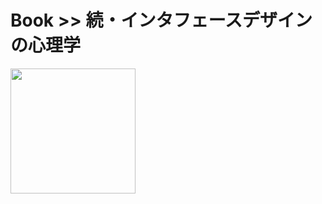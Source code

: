 # Book >> 続・インタフェースデザインの心理学

<img src="https://images-na.ssl-images-amazon.com/images/I/51MAdqdFLwL._SX258_BO1,204,203,200_.jpg" style="width: 200px"/>